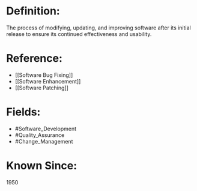 

# Definition:
The process of modifying, updating, and improving software after its initial release to ensure its continued effectiveness and usability.

# Reference:
- [[Software Bug Fixing]]
- [[Software Enhancement]]
- [[Software Patching]]

# Fields: 
- #Software_Development
- #Quality_Assurance
- #Change_Management

# Known Since:
1950

